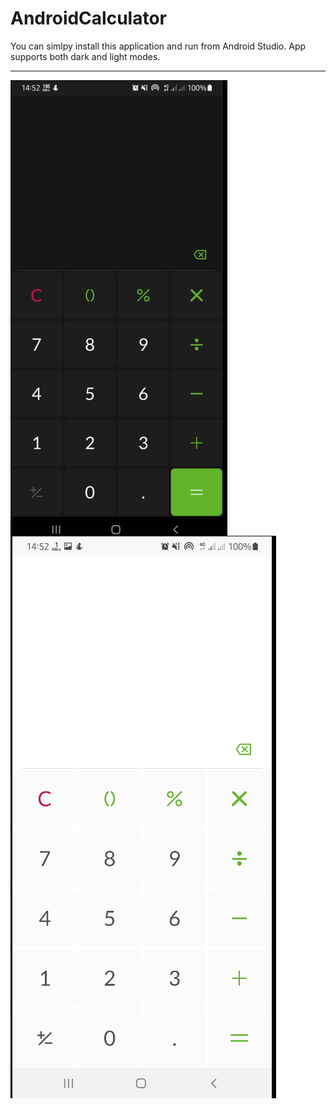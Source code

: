 # AndroidCalculator
You can simlpy install this application and run from Android Studio. App supports both dark and light modes.
<hr>
<img src="/ss.png" style="float:left"></img>
<img src="/ss2.png" style="float:left"></img>
